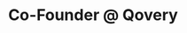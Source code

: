 ---
draft: false
name: "Morgan Perry"
title: "Co-Founder @ Qovery"
socialUrl: "https://twitter.com/MorganPerry_"
companyUrl: "https://www.qovery.com/"
quote: "Probably the best community I've ever been in."
avatar: {
    src: "https://media.licdn.com/dms/image/C4D03AQFj_V2TY2tYTQ/profile-displayphoto-shrink_800_800/0/1646860683400?e=1692835200&v=beta&t=VQounKmSpZ3d7efh24EQKqULmtgAhzbdygL1OLevlUc",
    alt: "Morgan"
}
publishDate: "2022-11-09 15:39"
---